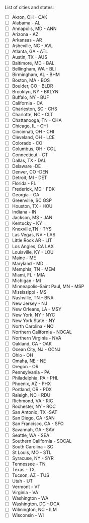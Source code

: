 List of cities and states:

- [ ] Akron, OH - CAK
- [ ] Alabama - AL
- [ ] Annapolis, MD - ANN
- [ ] Arizona - AZ
- [ ] Arkansas - AR
- [ ] Asheville, NC - AVL
- [ ] Atlanta, GA - ATL
- [ ] Austin, TX - AUS
- [ ] Baltimore, MD - BAL
- [ ] Bellingham, WA - BLI
- [ ] Birmingham, AL - BHM
- [ ] Boston, MA - BOS
- [ ] Boulder, CO - BLDR
- [ ] Brooklyn, NY - BKLYN
- [ ] Buffalo, NY - BUF
- [ ] California - CA
- [ ] Charleston, SC - CHS
- [ ] Charlotte, NC - CLT
- [ ] Chattanooga, TN - CHA
- [ ] Chicago, IL - CHI
- [ ] Cincinnati, OH - CHI
- [ ] Cleveland, OH - LCE
- [ ] Colorado - CO
- [ ] Columbus, OH - COL
- [ ] Connecticut - CT
- [ ] Dallas, TX - DAL
- [ ] Delaware -DE
- [ ] Denver, CO -DEN
- [ ] Detroit, MI - DET
- [ ] Florida - FL
- [ ] Frederick, MD - FDK
- [ ] Georgia - GA
- [ ] Greenville, SC GSP
- [ ] Houston, TX - HOU
- [ ] Indiana - IN
- [ ] Jackson, MS - JAN
- [ ] Kentucky - KY
- [ ] Knoxville,TN - TYS
- [ ] Las Vegas, NV - LAS
- [ ] Little Rock AR - LIT
- [ ] Los Angles, CA LAX
- [ ] Louisville, KY - LOU
- [ ] Maine - ME
- [ ] Maryland - MD
- [ ] Memphis, TN - MEM
- [ ] Miami, FL - MIA
- [ ] Michigan - MI
- [ ] Minneapolis–Saint Paul, MN - MSP
- [ ] Mississippi - MS
- [ ] Nashville, TN - BNA
- [ ] New Jersey - NJ
- [ ] New Orleans, LA - MSY
- [ ] New York, NY - NYC
- [ ] New York State - NY
- [ ] North Carolina - NC
- [ ] Northern California - NOCAL
- [ ] Northern Virginia - NVA
- [ ] Oakland, CA - OAK
- [ ] Ocean City, NJ - OCNJ
- [ ] Ohio - OH
- [ ] Omaha, NE  - NE
- [ ] Oregon - OR
- [ ] Pennsylvania - PA
- [ ] Philadelphia, PA - PHL
- [ ] Phoenix, AZ - PHX
- [ ] Portland, OR - PDX
- [ ] Raleigh, NC - RDU
- [ ] Richmond, VA - RIC
- [ ] Rochester, NY - ROC
- [ ] San Antonio, TX -SAT
- [ ] San Diego, CA -SAN
- [ ] San Francisco, CA - SFO
- [ ] Savannah, GA - SAV
- [ ] Seattle, WA - SEA
- [ ] Southern California - SOCAL
- [ ] South Carolina - SC
- [ ] St Louis, MO - STL
- [ ] Syracuse, NY - SYR
- [ ] Tennessee - TN
- [ ] Texas - TX
- [ ] Tucson, AZ - TUS
- [ ] Utah - UT
- [ ] Vermont - VT
- [ ] Virginia - VA
- [ ] Washington - WA
- [ ] Washington, DC - DCA
- [ ] Wilmington, NC - ILM
- [ ] Wisconsin - WI